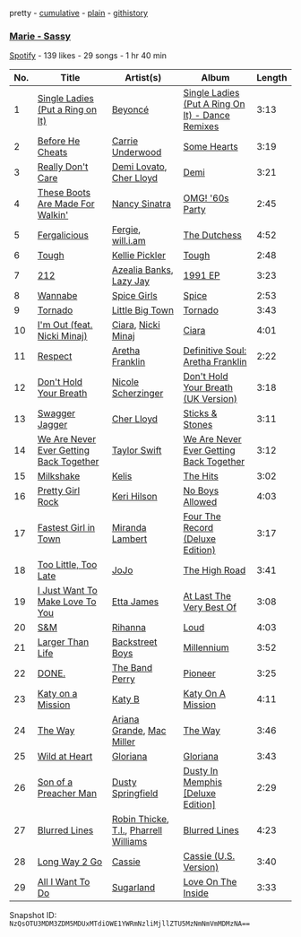 pretty - [cumulative](/playlists/cumulative/423y0vzm6cfn0Q1o3JBUDR.md) - [plain](/playlists/plain/423y0vzm6cfn0Q1o3JBUDR) - [githistory](https://github.githistory.xyz/mackorone/spotify-playlist-archive/blob/main/playlists/plain/423y0vzm6cfn0Q1o3JBUDR)

### [Marie \- Sassy](https://open.spotify.com/playlist/423y0vzm6cfn0Q1o3JBUDR)

> 

[Spotify](https://open.spotify.com/user/spotify) - 139 likes - 29 songs - 1 hr 40 min

| No. | Title | Artist(s) | Album | Length |
|---|---|---|---|---|
| 1 | [Single Ladies \(Put a Ring on It\)](https://open.spotify.com/track/4za3cYXGP5ucaA6LqWMPad) | [Beyoncé](https://open.spotify.com/artist/6vWDO969PvNqNYHIOW5v0m) | [Single Ladies \(Put A Ring On It\) \- Dance Remixes](https://open.spotify.com/album/4zOrfDLtKoYFeUAc00lLCT) | 3:13 |
| 2 | [Before He Cheats](https://open.spotify.com/track/0ZUo4YjG4saFnEJhdWp9Bt) | [Carrie Underwood](https://open.spotify.com/artist/4xFUf1FHVy696Q1JQZMTRj) | [Some Hearts](https://open.spotify.com/album/0kys2jaKAiDPfNBd4z7LAg) | 3:19 |
| 3 | [Really Don't Care](https://open.spotify.com/track/5vTPxzm4h2bY9rYyVrGEU5) | [Demi Lovato](https://open.spotify.com/artist/6S2OmqARrzebs0tKUEyXyp), [Cher Lloyd](https://open.spotify.com/artist/4m4SfDVbF5wxrwEjDKgi4k) | [Demi](https://open.spotify.com/album/6Kssm2LosQ0WyLukFZkEG5) | 3:21 |
| 4 | [These Boots Are Made For Walkin'](https://open.spotify.com/track/2p2wGm94N2NRbjrioWPGU8) | [Nancy Sinatra](https://open.spotify.com/artist/3IZrrNonYELubLPJmqOci2) | [OMG! '60s Party](https://open.spotify.com/album/5v5gmGsJWcDytQ4GrsFHyn) | 2:45 |
| 5 | [Fergalicious](https://open.spotify.com/track/1MIQyiSyJcRBKg3pCLESFa) | [Fergie](https://open.spotify.com/artist/3r17AfJCCUqC9Lf0OAc73G), [will.i.am](https://open.spotify.com/artist/085pc2PYOi8bGKj0PNjekA) | [The Dutchess](https://open.spotify.com/album/0jwuTvP3hp2jFY08VLgvnD) | 4:52 |
| 6 | [Tough](https://open.spotify.com/track/0QfSzA2WSqIwS0jp8RrZLd) | [Kellie Pickler](https://open.spotify.com/artist/021hNAnkFIbyFyL97br6NB) | [Tough](https://open.spotify.com/album/3kIgTpJosGBDuYyvAiPJDE) | 2:48 |
| 7 | [212](https://open.spotify.com/track/3vLwhsaHXbb2UHa8xSq63y) | [Azealia Banks](https://open.spotify.com/artist/7gRhy3MIPHQo5CXYfWaw9I), [Lazy Jay](https://open.spotify.com/artist/4vUAD0POkGvO6J9c9hv6qR) | [1991 EP](https://open.spotify.com/album/1BTNxaBiGl3YfiMlgnK6sz) | 3:23 |
| 8 | [Wannabe](https://open.spotify.com/track/1Je1IMUlBXcx1Fz0WE7oPT) | [Spice Girls](https://open.spotify.com/artist/0uq5PttqEjj3IH1bzwcrXF) | [Spice](https://open.spotify.com/album/3x2jF7blR6bFHtk4MccsyJ) | 2:53 |
| 9 | [Tornado](https://open.spotify.com/track/3HvNzmI0hX2dXcE41lBMxi) | [Little Big Town](https://open.spotify.com/artist/3CygdxquGHurS7f9LjNLkv) | [Tornado](https://open.spotify.com/album/5IIYlM5tjDtW3fIgOIA5TB) | 3:43 |
| 10 | [I'm Out \(feat\. Nicki Minaj\)](https://open.spotify.com/track/6lkPuuNAPnLUog2UHoAwWQ) | [Ciara](https://open.spotify.com/artist/2NdeV5rLm47xAvogXrYhJX), [Nicki Minaj](https://open.spotify.com/artist/0hCNtLu0JehylgoiP8L4Gh) | [Ciara](https://open.spotify.com/album/0uUCabknRp7CzZHqxRDHdB) | 4:01 |
| 11 | [Respect](https://open.spotify.com/track/3OYh9wHWqWD6bpmO3WQNlM) | [Aretha Franklin](https://open.spotify.com/artist/7nwUJBm0HE4ZxD3f5cy5ok) | [Definitive Soul: Aretha Franklin](https://open.spotify.com/album/2TQwwjsqs7dsHWkzcTa36n) | 2:22 |
| 12 | [Don't Hold Your Breath](https://open.spotify.com/track/6De3rSBc6FC1EdpC0pRRwd) | [Nicole Scherzinger](https://open.spotify.com/artist/40xbWSB4JPdOkRyuTDy1oP) | [Don't Hold Your Breath \(UK Version\)](https://open.spotify.com/album/45QBZnAVDMJkdYH1ggKOgX) | 3:18 |
| 13 | [Swagger Jagger](https://open.spotify.com/track/4WC1QKJvvYiVtMTI1KgkzS) | [Cher Lloyd](https://open.spotify.com/artist/4m4SfDVbF5wxrwEjDKgi4k) | [Sticks & Stones](https://open.spotify.com/album/16liSbjaxbH0oamsQlqJ4Z) | 3:11 |
| 14 | [We Are Never Ever Getting Back Together](https://open.spotify.com/track/32Z4ioCoKKsKMFS9vhzkJJ) | [Taylor Swift](https://open.spotify.com/artist/06HL4z0CvFAxyc27GXpf02) | [We Are Never Ever Getting Back Together](https://open.spotify.com/album/639ouO9OKdRqgup7ML8Lup) | 3:12 |
| 15 | [Milkshake](https://open.spotify.com/track/4LmzPJDil70LpiApWfOI6O) | [Kelis](https://open.spotify.com/artist/0IF46mUS8NXjgHabxk2MCM) | [The Hits](https://open.spotify.com/album/2pPNC9cSF3mhMZcT7t3iw7) | 3:02 |
| 16 | [Pretty Girl Rock](https://open.spotify.com/track/2Adn2LNgkHMH5TelQVAu4n) | [Keri Hilson](https://open.spotify.com/artist/63wjoROpeh5f11Qm93UiJ1) | [No Boys Allowed](https://open.spotify.com/album/7lRRlf0zRaSki9s3YVRHcZ) | 4:03 |
| 17 | [Fastest Girl in Town](https://open.spotify.com/track/0yLbBsE67bgWRi5Co8o3Uh) | [Miranda Lambert](https://open.spotify.com/artist/66lH4jAE7pqPlOlzUKbwA0) | [Four The Record \(Deluxe Edition\)](https://open.spotify.com/album/119X9tkbPTqambSALCUNdW) | 3:17 |
| 18 | [Too Little, Too Late](https://open.spotify.com/track/6EEeAog1VBZ6FrYpJ2q3WF) | [JoJo](https://open.spotify.com/artist/5xuNBZoM7z1Vv8IQ6uM0p6) | [The High Road](https://open.spotify.com/album/570GLIlpWDeAeJgFHmanoG) | 3:41 |
| 19 | [I Just Want To Make Love To You](https://open.spotify.com/track/7EfLlY6Gen7TCbyZ3f0CM1) | [Etta James](https://open.spotify.com/artist/0iOVhN3tnSvgDbcg25JoJb) | [At Last The Very Best Of](https://open.spotify.com/album/5mKhSxFMOBFtf76VHaMyRS) | 3:08 |
| 20 | [S&M](https://open.spotify.com/track/2PQ0GyIYxsYGkcMdeZqItT) | [Rihanna](https://open.spotify.com/artist/5pKCCKE2ajJHZ9KAiaK11H) | [Loud](https://open.spotify.com/album/6oOSb28tSWklPZl0i82Z0X) | 4:03 |
| 21 | [Larger Than Life](https://open.spotify.com/track/6sbXGUn9V9ZaLwLdOfpKRE) | [Backstreet Boys](https://open.spotify.com/artist/5rSXSAkZ67PYJSvpUpkOr7) | [Millennium](https://open.spotify.com/album/5ySxm9hxBNss01WCL7GLyQ) | 3:52 |
| 22 | [DONE.](https://open.spotify.com/track/3CClN6lWM5m2dfpaFug3VP) | [The Band Perry](https://open.spotify.com/artist/75FnCoo4FBxH5K1Rrx0k5A) | [Pioneer](https://open.spotify.com/album/6SWKUE4kbjbsNjaY112Chp) | 3:25 |
| 23 | [Katy on a Mission](https://open.spotify.com/track/5s8LCFUR7tI8m4yNSUxwMi) | [Katy B](https://open.spotify.com/artist/5EUdiv20t58GCS09VMKk7M) | [Katy On A Mission](https://open.spotify.com/album/5Ys8Lgyep2FdVPZU10OkRF) | 4:11 |
| 24 | [The Way](https://open.spotify.com/track/6csiA8EczbxAHDewDL7QQl) | [Ariana Grande](https://open.spotify.com/artist/66CXWjxzNUsdJxJ2JdwvnR), [Mac Miller](https://open.spotify.com/artist/4LLpKhyESsyAXpc4laK94U) | [The Way](https://open.spotify.com/album/4ePwm41SXEGB2yOKGtSkG2) | 3:46 |
| 25 | [Wild at Heart](https://open.spotify.com/track/0As5NstLxpNgAowtusWsnb) | [Gloriana](https://open.spotify.com/artist/5RjqSn7vYk8Qb9GeLWRRhB) | [Gloriana](https://open.spotify.com/album/7w3J2n6LKPYlWd60yUxq7j) | 3:43 |
| 26 | [Son of a Preacher Man](https://open.spotify.com/track/7odHgoLFi3GQ90E9PeraI3) | [Dusty Springfield](https://open.spotify.com/artist/5zaXYwewAXedKNCff45U5l) | [Dusty In Memphis \[Deluxe Edition\]](https://open.spotify.com/album/6SNMenG3NjZyqgI5p4Hcmg) | 2:29 |
| 27 | [Blurred Lines](https://open.spotify.com/track/0XzkemXSiXJa7VgDFPfU4S) | [Robin Thicke](https://open.spotify.com/artist/0ZrpamOxcZybMHGg1AYtHP), [T.I.](https://open.spotify.com/artist/4OBJLual30L7gRl5UkeRcT), [Pharrell Williams](https://open.spotify.com/artist/2RdwBSPQiwcmiDo9kixcl8) | [Blurred Lines](https://open.spotify.com/album/2160bNuBZNQmpeBn99Dmis) | 4:23 |
| 28 | [Long Way 2 Go](https://open.spotify.com/track/4v5kAh2wWyCSuKuhMJK8u6) | [Cassie](https://open.spotify.com/artist/27FGXRNruFoOdf1vP8dqcH) | [Cassie \(U.S\. Version\)](https://open.spotify.com/album/0j1qzjaJmsF1FkcICf3hRu) | 3:40 |
| 29 | [All I Want To Do](https://open.spotify.com/track/1mJ05BN0So26a14iib85aI) | [Sugarland](https://open.spotify.com/artist/0hYxQe3AK5jBPCr5MumLHD) | [Love On The Inside](https://open.spotify.com/album/75lIR4lwBkSh39CpLdi8hb) | 3:33 |

Snapshot ID: `NzQsOTU3MDM3ZDM5MDUxMTdiOWE1YWRmNzliMjllZTU5MzNmNmVmMDMzNA==`
